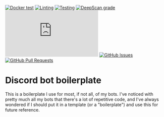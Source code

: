 [![Docker test](https://img.shields.io/github/actions/workflow/status/promise/discord-bot-boilerplate/docker-test.yml)](https://github.com/promise/discord-bot-boilerplate/actions/workflows/docker-test.yml)
[![Linting](https://img.shields.io/github/actions/workflow/status/promise/discord-bot-boilerplate/linting.yml?label=quality)](https://github.com/promise/discord-bot-boilerplate/actions/workflows/linting.yml)
[![Testing](https://img.shields.io/github/actions/workflow/status/promise/discord-bot-boilerplate/testing.yml?label=test)](https://github.com/promise/discord-bot-boilerplate/actions/workflows/testing.yml)
[![DeepScan grade](https://deepscan.io/api/teams/16173/projects/23183/branches/695463/badge/grade.svg)](https://deepscan.io/dashboard#view=project&tid=16173&pid=23183&bid=695463)
[![discord.js version](https://img.shields.io/github/package-json/dependency-version/promise/discord-bot-boilerplate/discord.js)](https://www.npmjs.com/package/discord.js)
[![GitHub Issues](https://img.shields.io/github/issues-raw/promise/discord-bot-boilerplate.svg)](https://github.com/promise/discord-bot-boilerplate/issues)
[![GitHub Pull Requests](https://img.shields.io/github/issues-pr-raw/promise/discord-bot-boilerplate.svg)](https://github.com/promise/discord-bot-boilerplate/pulls)

# Discord bot boilerplate

This is a boilerplate I use for most, if not all, of my bots. I've noticed with pretty much all my bots that there's a lot of repetitive code, and I've always wondered if I should put it in a template (or a "boilerplate") and use this for future reference.
